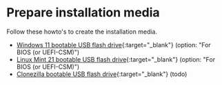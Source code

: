 # Prepare installation media

Follow these howto's to create the installation media.

- [Windows 11 bootable USB flash drive](../../howtos/windows11-bootable-usb-flash-drive/index.md){:target="_blank"} (option: "For BIOS (or UEFI-CSM)")
- [Linux Mint 21 bootable USB flash drive](../../howtos/linuxmint21-bootable-usb-flash-drive/index.md){:target="_blank"} (option: "For BIOS (or UEFI-CSM)")
- [Clonezilla bootable USB flash drive](../../howtos/clonezilla-bootable-usb-flash-drive/index.md){:target="_blank"} (todo)